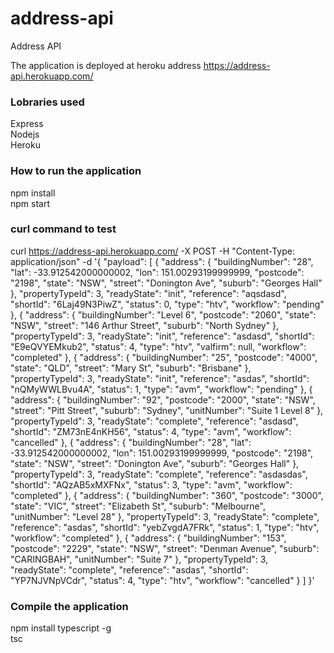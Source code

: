 # address-api
Address API

The application is deployed at heroku address https://address-api.herokuapp.com/  

### Lobraries used
Express  
Nodejs  
Heroku  

### How to run the application

npm install  
npm start  

### curl command to test 

curl https://address-api.herokuapp.com/ -X POST -H "Content-Type: application/json" -d '{
     "payload": [
         {
             "address": {
                 "buildingNumber": "28",
                 "lat": -33.912542000000002,
                 "lon": 151.00293199999999,
                 "postcode": "2198",
                 "state": "NSW",
                 "street": "Donington Ave",
                 "suburb": "Georges Hall"
             },
             "propertyTypeId": 3,
             "readyState": "init",
             "reference": "aqsdasd",
             "shortId": "6Laj49N3PiwZ",
             "status": 0,
             "type": "htv",
             "workflow": "pending"
         },
         {
             "address": {
                 "buildingNumber": "Level 6",
                 "postcode": "2060",
                 "state": "NSW",
                 "street": "146 Arthur Street",
                 "suburb": "North Sydney"
             },
             "propertyTypeId": 3,
             "readyState": "init",
             "reference": "asdasd",
             "shortId": "E9eQVYEMkub2",
             "status": 4,
             "type": "htv",
             "valfirm": null,
             "workflow": "completed"
         },
         {
             "address": {
                 "buildingNumber": "25",
                 "postcode": "4000",
                 "state": "QLD",
                 "street": "Mary St",
                 "suburb": "Brisbane"
             },
             "propertyTypeId": 3,
             "readyState": "init",
             "reference": "asdas",
             "shortId": "nQMyWWLBvu4A",
             "status": 1,
             "type": "avm",
             "workflow": "pending"
         },
         {
             "address": {
                 "buildingNumber": "92",
                 "postcode": "2000",
                 "state": "NSW",
                 "street": "Pitt Street",
                 "suburb": "Sydney",
                 "unitNumber": "Suite 1 Level 8"
             },
             "propertyTypeId": 3,
             "readyState": "complete",
             "reference": "asdasd",
             "shortId": "ZM73nE4nKH56",
             "status": 4,
             "type": "avm",
             "workflow": "cancelled"
         },
         {
             "address": {
                 "buildingNumber": "28",
                 "lat": -33.912542000000002,
                 "lon": 151.00293199999999,
                 "postcode": "2198",
                 "state": "NSW",
                 "street": "Donington Ave",
                 "suburb": "Georges Hall"
             },
             "propertyTypeId": 3,
             "readyState": "complete",
             "reference": "asdasdas",
             "shortId": "AQzAB5xMXFNx",
             "status": 3,
             "type": "avm",
             "workflow": "completed"
         },
         {
             "address": {
                 "buildingNumber": "360",
                 "postcode": "3000",
                 "state": "VIC",
                 "street": "Elizabeth St",
                 "suburb": "Melbourne",
                 "unitNumber": "Level 28"
             },
             "propertyTypeId": 3,
             "readyState": "complete",
             "reference": "asdas",
             "shortId": "yebZvgdA7FRk",
             "status": 1,
             "type": "htv",
             "workflow": "completed"
         },
         {
             "address": {
                 "buildingNumber": "153",
                 "postcode": "2229",
                 "state": "NSW",
                 "street": "Denman Avenue",
                 "suburb": "CARINGBAH",
                 "unitNumber": "Suite 7"
             },
             "propertyTypeId": 3,
             "readyState": "complete",
             "reference": "asdas",
             "shortId": "YP7NJVNpVCdr",
             "status": 4,
             "type": "htv",
             "workflow": "cancelled"
         }
     ]
 }'

### Compile the application

npm install typescript -g  
tsc  

